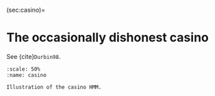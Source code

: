 (sec:casino)=
# The occasionally dishonest casino

See {cite}`Durbin98`.



```{figure} /figures/casino.png
:scale: 50%
:name: casino

Illustration of the casino HMM.
```
